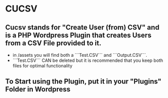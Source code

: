 # CUCSV
## Cucsv stands for "Create User (from) CSV" and is a PHP Wordpress Plugin that creates Users from a CSV File provided to it.
- in /assets you will find both a ´´´Test.CSV´´´ and ´´´Output.CSV´´´.
- ´´´Test.CSV´´´ CAN be deleted but it is recommended that you keep both files for optimal functionality

## To Start using the Plugin, put it in your "Plugins" Folder in Wordpress
